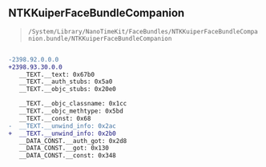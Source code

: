 ## NTKKuiperFaceBundleCompanion

> `/System/Library/NanoTimeKit/FaceBundles/NTKKuiperFaceBundleCompanion.bundle/NTKKuiperFaceBundleCompanion`

```diff

-2398.92.0.0.0
+2398.93.30.0.0
   __TEXT.__text: 0x67b0
   __TEXT.__auth_stubs: 0x5a0
   __TEXT.__objc_stubs: 0x20e0

   __TEXT.__objc_classname: 0x1cc
   __TEXT.__objc_methtype: 0x5bd
   __TEXT.__const: 0x68
-  __TEXT.__unwind_info: 0x2ac
+  __TEXT.__unwind_info: 0x2b0
   __DATA_CONST.__auth_got: 0x2d8
   __DATA_CONST.__got: 0x130
   __DATA_CONST.__const: 0x348

```

